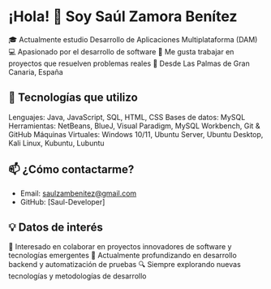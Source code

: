 # ¡Hola! 👋 Soy Saúl Zamora Benítez

🎓 Actualmente estudio Desarrollo de Aplicaciones Multiplataforma (DAM)
💻 Apasionado por el desarrollo de software
🚀 Me gusta trabajar en proyectos que resuelven problemas reales
📍 Desde Las Palmas de Gran Canaria, España 

## 🧰 Tecnologías que utilizo
Lenguajes: Java, JavaScript, SQL, HTML, CSS
Bases de datos: MySQL
Herramientas: NetBeans, BlueJ, Visual Paradigm, MySQL Workbench, Git & GitHub
Máquinas Virtuales: Windows 10/11, Ubuntu Server, Ubuntu Desktop, Kali Linux, Kubuntu, Lubuntu


## 📫 ¿Cómo contactarme?
- Email: saulzambenitez@gmail.com
- GitHub: [Saul-Developer]

## 💡 Datos de interés
💼 Interesado en colaborar en proyectos innovadores de software y tecnologías emergentes
🌱 Actualmente profundizando en desarrollo backend y automatización de pruebas
🔍 Siempre explorando nuevas tecnologías y metodologías de desarrollo
